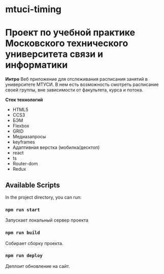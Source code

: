 # mtuci-timing
# Проект по учебной практике Московского технического университета связи и информатики




**Интро**
Веб приложение для отслеживания расписания занятий в университете МТУСИ. В нем есть возможность смотреть расписание своей группы, вне зависимости от факультета, курса и потока.


**Стек технологий**
* HTML5
* CCS3
* БЭМ 
* Flexbox
* GRID
* Медиазапросы
* keyframes
* Адаптивная верстка (мобилка/десктоп)
* react
* ts
* Router-dom
* Redux

## Available Scripts

In the project directory, you can run:

### `npm run start`

Запускает локальный сервер проекта

### `npm run build`

Собирает сборку проекта.

### `npm run deploy`

Деплоит обновление на сайт.
